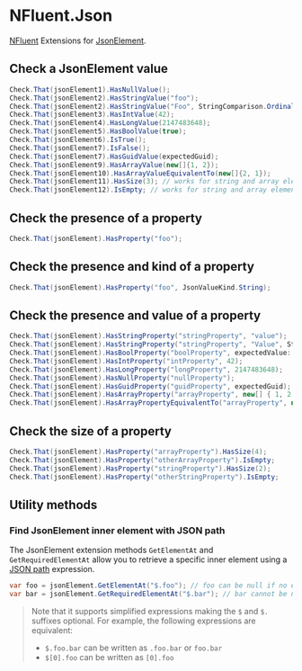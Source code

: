 
# NFluent.Json


[NFluent](http://www.n-fluent.net/) Extensions for [JsonElement](https://learn.microsoft.com/en-us/dotnet/api/system.text.json.jsonelement).



## Check a JsonElement value

```c#
Check.That(jsonElement1).HasNullValue();
Check.That(jsonElement2).HasStringValue("foo");
Check.That(jsonElement2).HasStringValue("Foo", StringComparison.OrdinalIgnoreCase);
Check.That(jsonElement3).HasIntValue(42);
Check.That(jsonElement4).HasLongValue(2147483648);
Check.That(jsonElement5).HasBoolValue(true);
Check.That(jsonElement6).IsTrue();
Check.That(jsonElement7).IsFalse();
Check.That(jsonElement7).HasGuidValue(expectedGuid);
Check.That(jsonElement9).HasArrayValue(new[]{1, 2});
Check.That(jsonElement10).HasArrayValueEquivalentTo(new[]{2, 1});
Check.That(jsonElement11).HasSize(3); // works for string and array elements
Check.That(jsonElement12).IsEmpty; // works for string and array elements
```


## Check the presence of a property

```c#
Check.That(jsonElement).HasProperty("foo");
```


## Check the presence and kind of a property

```c#
Check.That(jsonElement).HasProperty("foo", JsonValueKind.String);
```


## Check the presence and value of a property

```c#
Check.That(jsonElement).HasStringProperty("stringProperty", "value");
Check.That(jsonElement).HasStringProperty("stringProperty", "Value", StringComparison.OrdinalIgnoreCase);
Check.That(jsonElement).HasBoolProperty("boolProperty", expectedValue: true);
Check.That(jsonElement).HasIntProperty("intProperty", 42);
Check.That(jsonElement).HasLongProperty("longProperty", 2147483648);
Check.That(jsonElement).HasNullProperty("nullProperty");
Check.That(jsonElement).HasGuidProperty("guidProperty", expectedGuid);
Check.That(jsonElement).HasArrayProperty("arrayProperty", new[] { 1, 2 });
Check.That(jsonElement).HasArrayPropertyEquivalentTo("arrayProperty", new[] { 2, 1 });
```


## Check the size of a property

```c#
Check.That(jsonElement).HasProperty("arrayProperty").HasSize(4);
Check.That(jsonElement).HasProperty("otherArrayProperty").IsEmpty;
Check.That(jsonElement).HasProperty("stringProperty").HasSize(2);
Check.That(jsonElement).HasProperty("otherStringProperty").IsEmpty;
```

## Utility methods

### Find JsonElement inner element with JSON path

The JsonElement extension methods `GetElementAt` and `GetRequiredElementAt` allow you to retrieve a specific inner element using a [JSON path](https://www.rfc-editor.org/rfc/rfc9535.html) expression.

```c#
var foo = jsonElement.GetElementAt("$.foo"); // foo can be null if no element is found
var bar = jsonElement.GetRequiredElementAt("$.bar"); // bar cannot be null (throws if no element is found)
```

> Note that it supports simplified expressions making the `$` and `$.` suffixes optional.
> For example, the following expressions are equivalent:
>  * `$.foo.bar` can be written as `.foo.bar` or `foo.bar`
>  * `$[0].foo` can be written as `[0].foo`
